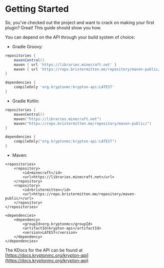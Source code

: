 # Getting Started

So, you've checked out the project and want to crack on making your first plugin? Great! This guide should show you how.

You can depend on the API through your build system of choice:

* Gradle Groovy:

```groovy
repositories {
    mavenCentral()
    maven { url 'https://libraries.minecraft.net' }
    maven { url 'https://repo.bristermitten.me/repository/maven-public/' }
}

dependencies {
    compileOnly 'org.kryptonmc:krypton-api:LATEST'
}
```

* Gradle Kotlin:

```kotlin
repositories {
    mavenCentral()
    maven("https://libraries.minecraft.net")
    maven("https://repo.bristermitten.me/repository/maven-public/")
}

dependencies {
    compileOnly("org.kryptonmc:krypton-api:LATEST")
}
```

* Maven:

```markup
<repositories>
    <repository>
        <id>minecraft</id>
        <url>https://libraries.minecraft.net</url>
    </repository>
    <repository>
        <id>bristermitten</id>
        <url>https://repo.bristermitten.me/repository/maven-public/</url>
    </repository>
</repositories>

<dependencies>
    <dependency>
        <groupId>org.kryptonmc</groupId>
        <artifactId>krypton-api</artifactId>
        <version>LATEST</version>
    </dependency>
</dependencies>
```

The KDocs for the API can be found at [https://docs.kryptonmc.org/krypton-api](https://docs.kryptonmc.org/krypton-api)

